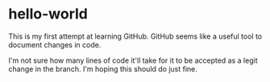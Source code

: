 # hello-world
This is my first attempt at learning GitHub.
GitHub seems like a useful tool to document changes in code. 


I'm not sure how many lines of code it'll take for it to be accepted as a legit change in the branch. I'm hoping this should do just fine. 

